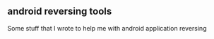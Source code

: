 android reversing tools
-----------------------
Some stuff that I wrote to help me with android application reversing
